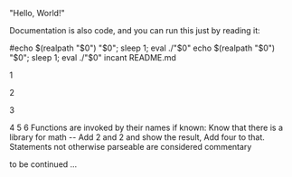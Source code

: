 "Hello, World!"

Documentation is also code, and you can run this just by reading it:

#echo $(realpath "$0") "$0"; sleep 1; eval ./"$0"
echo $(realpath "$0") "$0"; sleep 1; eval ./"$0"
incant README.md

1

2

3

4
5
6
Functions are invoked by their names if known:
Know that there is a library for math --
Add 2 and 2 and show the result,
Add four to that.
Statements not otherwise parseable are considered commentary

to be continued ...
